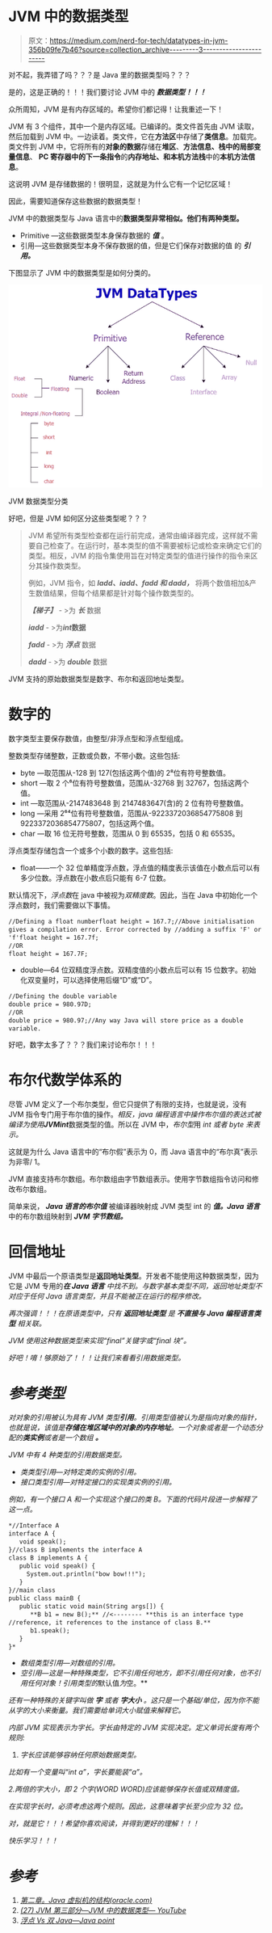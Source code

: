 # JVM 中的数据类型

> 原文：<https://medium.com/nerd-for-tech/datatypes-in-jvm-356b09fe7b46?source=collection_archive---------3----------------------->

对不起，我弄错了吗？？？是 Java 里的数据类型吗？？？

是的，这是正确的！！！我们要讨论 JVM 中的 ***数据类型！！！***

众所周知，JVM 是有内存区域的。希望你们都记得！让我重述一下！

JVM 有 3 个组件，其中一个是内存区域。已编译的。类文件首先由 JVM 读取，然后加载到 JVM 中。一边读着。类文件，它在**方法区**中存储了**类信息**。加载完。类文件到 JVM 中，它将所有的**对象的数据**存储在**堆区**、**方法信息、**栈**中的局部变量信息**、 **PC 寄存器中的下一条指令**的**内存地址、**和**本机方法栈**中的**本机方法信息**。

这说明 JVM 是存储数据的！很明显，这就是为什么它有一个记忆区域！

因此，需要知道保存这些数据的数据类型！

JVM 中的数据类型与 Java 语言中的**数据类型非常相似。他们有两种类型。**

*   Primitive —这些数据类型本身保存数据的 ***值*** 。
*   引用—这些数据类型本身不保存数据的值，但是它们保存对数据的值 的 ***引用。***

下图显示了 JVM 中的数据类型是如何分类的。

![](img/48e9de494581a18e02e107f3e37237cc.png)

JVM 数据类型分类

好吧，但是 JVM 如何区分这些类型呢？？？

> JVM 希望所有类型检查都在运行前完成，通常由编译器完成，这样就不需要自己检查了。在运行时，基本类型的值不需要被标记或检查来确定它们的类型。相反，JVM 的指令集使用旨在对特定类型的值进行操作的指令来区分其操作数类型。
> 
> 例如，JVM 指令，如 ***ladd、iadd、fadd 和 dadd，*** 将两个数值相加&产生数值结果，但每个结果都是针对每个操作数类型的。
> 
> ***【梯子】*** - >为 ***长*** 数据
> 
> ***iadd*** - >为***int*数据**
> 
> ***fadd*** - >为 ***浮点*** 数据
> 
> ***dadd*** - >为 ***double*** 数据

JVM 支持的原始数据类型是数字、布尔和返回地址类型。

# 数字的

数字类型主要保存数值，由整型/非浮点型和浮点型组成。

整数类型存储整数，正数或负数，不带小数。这些包括:

*   byte —取范围从-128 到 127(包括这两个值)的 2⁸位有符号整数值。
*   short —取 2 个⁶位有符号整数值，范围从-32768 到 32767，包括这两个值。
*   int —取范围从-2147483648 到 2147483647(含)的 2 位有符号整数值。
*   long —采用 2⁶⁴位有符号整数值，范围从-9223372036854775808 到 9223372036854775807，包括这两个值。
*   char —取 16 位无符号整数，范围从 0 到 65535，包括 0 和 65535。

浮点类型存储包含一个或多个小数的数字。这些包括:

*   float——一个 32 位单精度浮点数，浮点值的精度表示该值在小数点后可以有多少位数。浮点数在小数点后只能有 6-7 位数。

默认情况下，*浮点数*在 java 中被视为*双精度数*。因此，当在 Java 中初始化一个浮点数时，我们需要做以下事情。

```
//Defining a float numberfloat height = 167.7;//Above initialisation gives a compilation error. Error corrected by //adding a suffix 'F' or 'f'float height = 167.7f;
//OR
float height = 167.7F;
```

*   double—64 位双精度浮点数。双精度值的小数点后可以有 15 位数字。初始化双变量时，可以选择使用后缀“D”或“D”。

```
//Defining the double variable
double price = 980.97D;
//OR 
double price = 980.97;//Any way Java will store price as a double variable.
```

好吧，数字太多了？？？我们来讨论布尔！！！

# 布尔代数学体系的

尽管 JVM 定义了一个布尔类型，但它只提供了有限的支持，也就是说，没有 JVM 指令专门用于布尔值的操作。*相反，java 编程语言中操作布尔值的表达式被编译为使用****JVM******int***数据类型的值。所以在 JVM 中，*布尔型*用 *int 或者 byte 来表示。*

这就是为什么 Java 语言中的“布尔假”表示为 0，而 Java 语言中的“布尔真”表示为非零/ 1。

JVM 直接支持布尔数组。布尔数组由字节数组表示。使用字节数组指令访问和修改布尔数组。

简单来说， ***Java 语言的布尔值*** 被编译器映射成 JVM 类型 int 的 ***值。Java 语言*** 中的布尔数组映射到 ***JVM 字节数组。***

# 回信地址

JVM 中最后一个原语类型是**返回地址类型**。开发者不能使用这种数据类型，因为它是 JVM 专用的****在 Java 语言*** 中找不到。与数字基本类型不同，返回地址类型不对应于任何 Java 语言类型，并且不能被正在运行的程序修改。*

*再次强调！！！在原语类型中，只有 ***返回地址类型*** 是 ***不直接与 Java 编程语言类型*** 相关联。*

*JVM 使用这种数据类型来实现“final”关键字或“final 块”。*

*好吧！唷！够原始了！！！让我们来看看引用数据类型。*

# *参考类型*

*对对象的引用被认为具有 JVM 类型**引用**。引用类型值被认为是指向对象的指针，也就是说，该值是**存储在堆区域中的对象的内存地址**。一个对象或者是一个动态分配的**类实例**或者是一个数组 ***。****

*JVM 中有 4 种类型的引用数据类型。*

*   *类类型引用—对特定类的实例的引用。*
*   *接口类型引用—对特定接口的实现类实例的引用。*

*例如，有一个接口 A 和一个实现这个接口的类 B。下面的代码片段进一步解释了这一点。*

```
*//Interface A
interface A {
   void speak();
}//class B implements the interface A
class B implements A {
   public void speak() {
     System.out.println("bow bow!!!");
   }
}//main class
public class mainB {
   public static void main(String args[]) {
      **B b1 = new B();** //<-------- **this is an interface type //reference, it references to the instance of class B.**
      b1.speak();
   }
}*
```

*   *数组类型引用—对数组的引用。*
*   *空引用—这是一种特殊类型，它不引用任何地方，即不引用任何对象，也不引用任何对象！*引用类型*的*默认值*为*空。**

*还有一种特殊的关键字叫做 ***字*** 或者 ***字大小*** 。这只是一个基础/单位，因为你不能从字的大小来衡量。我们需要给单词大小赋值来解释它。*

*内部 JVM 实现表示为字长。字长由特定的 JVM 实现决定。定义单词长度有两个规则:*

1.  *字长应该能够容纳任何原始数据类型。*

*比如有一个变量叫“int a”，字长要能装“a”。*

*2.两倍的字大小，即 2 个字(WORD WORD)应该能够保存长值或双精度值。*

*在实现字长时，必须考虑这两个规则。因此，这意味着字长至少应为 32 位。*

*对，就是它！！！希望你喜欢阅读，并得到更好的理解！！！*

*快乐学习！！！*

# *参考*

1.  *[第二章。Java 虚拟机的结构(oracle.com)](https://docs.oracle.com/javase/specs/jvms/se8/html/jvms-2.html#jvms-2.2)*
2.  *[(27) JVM 第三部分—JVM 中的数据类型— YouTube](https://www.youtube.com/watch?v=6AWckdRYWTI&list=PLD-mYtebG3X-rF1hU16AC3Rf9E-mAAkXJ&index=3)*
3.  *[浮点 Vs 双 Java—Java point](https://www.javatpoint.com/float-vs-double-java)*